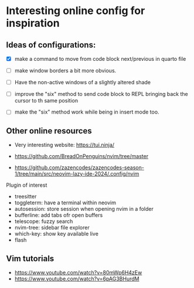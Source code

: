 # Interesting online config for inspiration

## Ideas of configurations:

- [x] make a command to move from code block next/previous in quarto file
- [ ] make window borders a bit more obvious. 
- [ ] Have the non-active windows of a slightly altered shade
- [ ] improve the "six" method to send code block to REPL bringing back the cursor to th same position
- [ ] make the "six" method work while being in insert mode too.


## Other online resources

- Very interesting website: https://tui.ninja/

- https://github.com/BreadOnPenguins/nvim/tree/master
- https://github.com/zazencodes/zazencodes-season-1/tree/main/src/neovim-lazy-ide-2024/.config/nvim


Plugin of interest
- treesitter
- toggleterm: have a terminal within neovim
- autosession: store session when opening nvim in a folder
- bufferline: add tabs ofr open buffers
- telescope: fuzzy search
- nvim-tree: sidebar file explorer
- which-key: show key available live
- flash


## Vim tutorials

- https://www.youtube.com/watch?v=80mWp6H4zEw
- https://www.youtube.com/watch?v=6pAG3BHurdM


